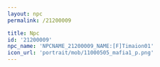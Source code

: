 ```yaml
---
layout: npc
permalink: /21200009

title: Npc
id: '21200009'
npc_name: 'NPCNAME_21200009_NAME:[F]Timaion01'
icon_url: 'portrait/mob/11000505_mafia1_p.png'
---
```

